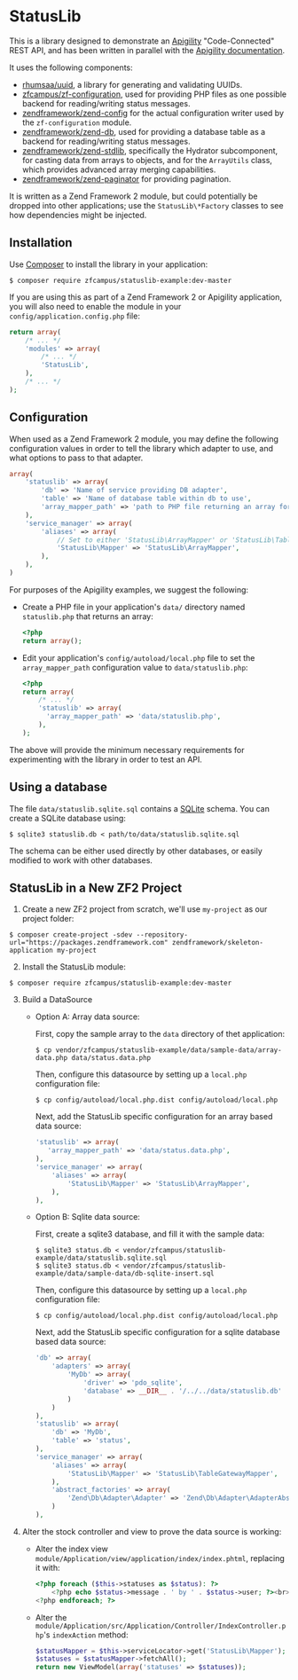 StatusLib
=========

This is a library designed to demonstrate an [Apigility](http://apigility.org/) "Code-Connected"
REST API, and has been written in parallel with the [Apigility documentation](https://github.com/zfcampus/apigility-documentation).

It uses the following components:

- [rhumsaa/uuid](https://github.com/ramsey/uuid), a library for generating and validating UUIDs.
- [zfcampus/zf-configuration](https://github.com/zfcampus/zf-configuration), used for providing PHP
  files as one possible backend for reading/writing status messages.
- [zendframework/zend-config](https://framework.zend.com/) for the actual configuration writer used
  by the `zf-configuration` module.
- [zendframework/zend-db](https://framework.zend.com/), used for providing a database table as a
  backend for reading/writing status messages.
- [zendframework/zend-stdlib](https://framework.zend.com/), specifically the Hydrator subcomponent,
  for casting data from arrays to objects, and for the `ArrayUtils` class, which provides advanced
  array merging capabilities.
- [zendframework/zend-paginator](https://framework.zend.com/) for providing pagination.

It is written as a Zend Framework 2 module, but could potentially be dropped into other
applications; use the `StatusLib\*Factory` classes to see how dependencies might be injected.

Installation
------------

Use [Composer](https://getcomposer.org/) to install the library in your application:

```console
$ composer require zfcampus/statuslib-example:dev-master
```

If you are using this as part of a Zend Framework 2 or Apigility application, you will also need to
enable the module in your `config/application.config.php` file:

```php
return array(
    /* ... */
    'modules' => array(
        /* ... */
        'StatusLib',
    ),
    /* ... */
);
```

Configuration
-------------

When used as a Zend Framework 2 module, you may define the following configuration values in order
to tell the library which adapter to use, and what options to pass to that adapter.

```php
array(
    'statuslib' => array(
        'db' => 'Name of service providing DB adapter',
        'table' => 'Name of database table within db to use',
        'array_mapper_path' => 'path to PHP file returning an array for use with ArrayMapper',
    ),
    'service_manager' => array(
        'aliases' => array(
            // Set to either 'StatusLib\ArrayMapper' or 'StatusLib\TableGatewayMapper'
            'StatusLib\Mapper' => 'StatusLib\ArrayMapper',
        ),
    ),
)
```

For purposes of the Apigility examples, we suggest the following:

- Create a PHP file in your application's `data/` directory named `statuslib.php` that returns an
  array:

  ```php
  <?php
  return array();
  ```

- Edit your application's `config/autoload/local.php` file to set the `array_mapper_path`
  configuration value to `data/statuslib.php`:

  ```php
  <?php
  return array(
      /* ... */
      'statuslib' => array(
        'array_mapper_path' => 'data/statuslib.php',
      ),
  );
  ```

The above will provide the minimum necessary requirements for experimenting with the library in
order to test an API.

Using a database
----------------

The file `data/statuslib.sqlite.sql` contains a [SQLite](https://www.sqlite.org/) schema. You can
create a SQLite database using:

```console
$ sqlite3 statuslib.db < path/to/data/statuslib.sqlite.sql
```

The schema can be either used directly by other databases, or easily modified to work with other
databases.


StatusLib in a New ZF2 Project
------------------------------

1. Create a new ZF2 project from scratch, we'll use `my-project` as our project folder:

  ```console
  $ composer create-project -sdev --repository-url="https://packages.zendframework.com" zendframework/skeleton-application my-project
  ```

2. Install the StatusLib module:

  ```console
  $ composer require zfcampus/statuslib-example:dev-master
  ```

3. Build a DataSource

    - Option A: Array data source:

      First, copy the sample array to the `data` directory of thet application:

      ```console
      $ cp vendor/zfcampus/statuslib-example/data/sample-data/array-data.php data/status.data.php
      ```

      Then, configure this datasource by setting up a `local.php` configuration file:

      ```console
      $ cp config/autoload/local.php.dist config/autoload/local.php
      ```

      Next, add the StatusLib specific configuration for an array based data source:

      ```php
      'statuslib' => array(
         'array_mapper_path' => 'data/status.data.php',
      ),
      'service_manager' => array(
          'aliases' => array(
              'StatusLib\Mapper' => 'StatusLib\ArrayMapper',
          ),
      ),
      ```

    - Option B: Sqlite data source:

      First, create a sqlite3 database, and fill it with the sample data:

      ```console
      $ sqlite3 status.db < vendor/zfcampus/statuslib-example/data/statuslib.sqlite.sql
      $ sqlite3 status.db < vendor/zfcampus/statuslib-example/data/sample-data/db-sqlite-insert.sql
      ```
  
      Then, configure this datasource by setting up a `local.php` configuration file:

      ```console
      $ cp config/autoload/local.php.dist config/autoload/local.php
      ```

      Next, add the StatusLib specific configuration for a sqlite database based data source:

      ```php
      'db' => array(
          'adapters' => array(
              'MyDb' => array(
                  'driver' => 'pdo_sqlite',
                  'database' => __DIR__ . '/../../data/statuslib.db'
              )
          )
      ),
      'statuslib' => array(
          'db' => 'MyDb',
          'table' => 'status',
      ),
      'service_manager' => array(
          'aliases' => array(
              'StatusLib\Mapper' => 'StatusLib\TableGatewayMapper',
          ),
          'abstract_factories' => array(
              'Zend\Db\Adapter\Adapter' => 'Zend\Db\Adapter\AdapterAbstractServiceFactory',
          )
      ),
      ```

4. Alter the stock controller and view to prove the data source is working:

    - Alter the index view `module/Application/view/application/index/index.phtml`, replacing it with:

      ```php
      <?php foreach ($this->statuses as $status): ?>
          <?php echo $status->message . ' by ' . $status->user; ?><br>
      <?php endforeach; ?>
      ```

    - Alter the `module/Application/src/Application/Controller/IndexController.php`'s `indexAction` method:

      ```php
      $statusMapper = $this->serviceLocator->get('StatusLib\Mapper');
      $statuses = $statusMapper->fetchAll();
      return new ViewModel(array('statuses' => $statuses));
      ```
